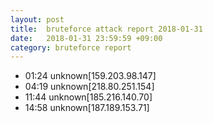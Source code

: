 ```yaml
---
layout: post
title:  bruteforce attack report 2018-01-31
date:   2018-01-31 23:59:59 +09:00
category: bruteforce report
---
```


* 01:24 unknown[159.203.98.147]
* 04:19 unknown[218.80.251.154]
* 11:44 unknown[185.216.140.70]
* 14:58 unknown[187.189.153.71]
